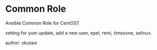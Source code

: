 # Common Role

Ansible Common Role for CentOS7.

setting for yum update, add a new user, epel, remi, timezone, selinux.

author: okutani